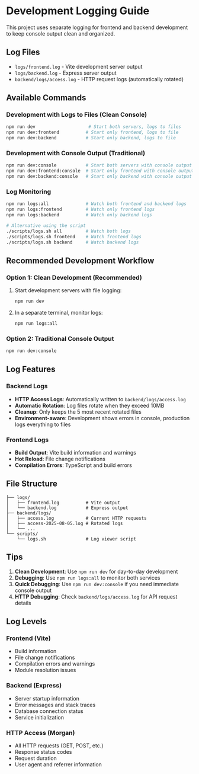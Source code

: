 # Development Logging Guide

This project uses separate logging for frontend and backend development to keep console output clean and organized.

## Log Files

- `logs/frontend.log` - Vite development server output
- `logs/backend.log` - Express server output
- `backend/logs/access.log` - HTTP request logs (automatically rotated)

## Available Commands

### Development with Logs to Files (Clean Console)
```bash
npm run dev                    # Start both servers, logs to files
npm run dev:frontend          # Start only frontend, logs to file
npm run dev:backend           # Start only backend, logs to file
```

### Development with Console Output (Traditional)
```bash
npm run dev:console           # Start both servers with console output
npm run dev:frontend:console  # Start only frontend with console output
npm run dev:backend:console   # Start only backend with console output
```

### Log Monitoring
```bash
npm run logs:all              # Watch both frontend and backend logs
npm run logs:frontend         # Watch only frontend logs
npm run logs:backend          # Watch only backend logs

# Alternative using the script
./scripts/logs.sh all         # Watch both logs
./scripts/logs.sh frontend    # Watch frontend logs
./scripts/logs.sh backend     # Watch backend logs
```

## Recommended Development Workflow

### Option 1: Clean Development (Recommended)
1. Start development servers with file logging:
   ```bash
   npm run dev
   ```

2. In a separate terminal, monitor logs:
   ```bash
   npm run logs:all
   ```

### Option 2: Traditional Console Output
```bash
npm run dev:console
```

## Log Features

### Backend Logs
- **HTTP Access Logs**: Automatically written to `backend/logs/access.log`
- **Automatic Rotation**: Log files rotate when they exceed 10MB
- **Cleanup**: Only keeps the 5 most recent rotated files
- **Environment-aware**: Development shows errors in console, production logs everything to files

### Frontend Logs
- **Build Output**: Vite build information and warnings
- **Hot Reload**: File change notifications
- **Compilation Errors**: TypeScript and build errors

## File Structure
```
├── logs/
│   ├── frontend.log          # Vite output
│   └── backend.log           # Express output
├── backend/logs/
│   ├── access.log            # Current HTTP requests
│   ├── access-2025-08-05.log # Rotated logs
│   └── ...
└── scripts/
    └── logs.sh               # Log viewer script
```

## Tips

1. **Clean Development**: Use `npm run dev` for day-to-day development
2. **Debugging**: Use `npm run logs:all` to monitor both services
3. **Quick Debugging**: Use `npm run dev:console` if you need immediate console output
4. **HTTP Debugging**: Check `backend/logs/access.log` for API request details

## Log Levels

### Frontend (Vite)
- Build information
- File change notifications
- Compilation errors and warnings
- Module resolution issues

### Backend (Express)
- Server startup information
- Error messages and stack traces
- Database connection status
- Service initialization

### HTTP Access (Morgan)
- All HTTP requests (GET, POST, etc.)
- Response status codes
- Request duration
- User agent and referrer information
